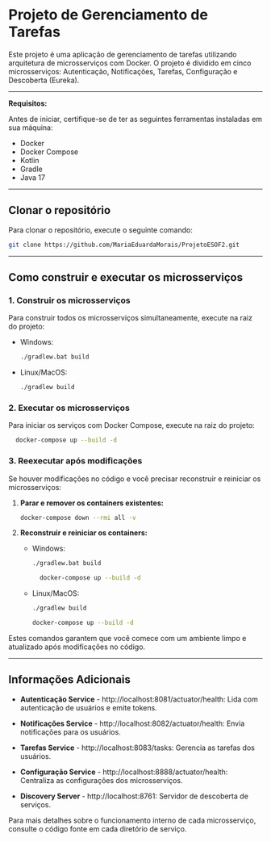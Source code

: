 # Projeto de Gerenciamento de Tarefas

Este projeto é uma aplicação de gerenciamento de tarefas utilizando arquitetura de microsserviços com Docker. O projeto
é dividido em cinco microsserviços: Autenticação, Notificações, Tarefas, Configuração e Descoberta (Eureka).

---

**Requisitos:**

Antes de iniciar, certifique-se de ter as seguintes ferramentas instaladas em sua máquina:

* Docker
* Docker Compose
* Kotlin
* Gradle
* Java 17

---

## Clonar o repositório

Para clonar o repositório, execute o seguinte comando:

```bash
git clone https://github.com/MariaEduardaMorais/ProjetoESOF2.git
```

---

## Como construir e executar os microsserviços

### 1. Construir os microsserviços

Para construir todos os microsserviços simultaneamente, execute na raiz do projeto:

- Windows:
   ```bash
   ./gradlew.bat build
   ```
- Linux/MacOS:
   ```bash
   ./gradlew build
   ```

### 2. Executar os microsserviços

Para iniciar os serviços com Docker Compose, execute na raiz do projeto:

```bash
  docker-compose up --build -d
```

### 3. Reexecutar após modificações

Se houver modificações no código e você precisar reconstruir e reiniciar os microsserviços:

1. **Parar e remover os containers existentes:**

    ```bash
    docker-compose down --rmi all -v
    ```

2. **Reconstruir e reiniciar os containers:**

    - Windows:
        ```bash
        ./gradlew.bat build
      ```
      ```bash
        docker-compose up --build -d
        ```
    - Linux/MacOS:
        ```bash
        ./gradlew build
         ```
         ```bash
        docker-compose up --build -d
        ```

Estes comandos garantem que você comece com um ambiente limpo e atualizado após modificações no código.

___

## Informações Adicionais

- **Autenticação Service** - http://localhost:8081/actuator/health: Lida com autenticação de usuários e emite tokens.

- **Notificações Service** - http://localhost:8082/actuator/health: Envia notificações para os usuários.

- **Tarefas Service** - http://localhost:8083/tasks: Gerencia as tarefas dos usuários.

- **Configuração Service** - http://localhost:8888/actuator/health: Centraliza as configurações dos microsserviços.

- **Discovery Server** - http://localhost:8761: Servidor de descoberta de serviços.

Para mais detalhes sobre o funcionamento interno de cada microsserviço, consulte o código fonte em cada diretório de
serviço.
